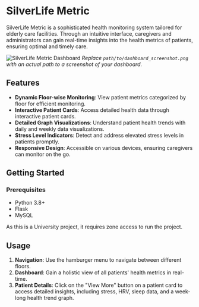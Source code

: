 # SilverLife Metric

SilverLife Metric is a sophisticated health monitoring system tailored for elderly care facilities. Through an intuitive interface, caregivers and administrators can gain real-time insights into the health metrics of patients, ensuring optimal and timely care.

![SilverLife Metric Dashboard](static/photos/Homepage/logo.png)
_Replace `path/to/dashboard_screenshot.png` with an actual path to a screenshot of your dashboard._

## Features

- **Dynamic Floor-wise Monitoring**: View patient metrics categorized by floor for efficient monitoring.
- **Interactive Patient Cards**: Access detailed health data through interactive patient cards.
- **Detailed Graph Visualizations**: Understand patient health trends with daily and weekly data visualizations.
- **Stress Level Indicators**: Detect and address elevated stress levels in patients promptly.
- **Responsive Design**: Accessible on various devices, ensuring caregivers can monitor on the go.

## Getting Started

### Prerequisites

- Python 3.8+
- Flask
- MySQL

As this is a University project, it requires zone access to run the project.

## Usage

1. **Navigation**: Use the hamburger menu to navigate between different floors.
2. **Dashboard**: Gain a holistic view of all patients' health metrics in real-time.
3. **Patient Details**: Click on the "View More" button on a patient card to access detailed insights, including stress, HRV, sleep data, and a week-long health trend graph.
